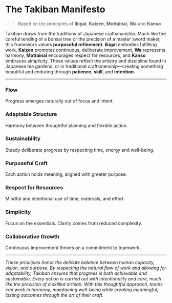 # The Takiban Manifesto

> Based on the principles of **Ikigai**, **Kaizen**, **Mottainai**, **Wa** and **Kanso**

Takiban draws from the traditions of Japanese craftsmanship. Much like the careful tending of a bonsai tree or the precision of a master sword maker, this framework values **purposeful refinement**. **Ikigai** embodies fulfilling work, **Kaizen** promotes continuous, deliberate improvement, **Wa** represents harmony, **Mottainai** encourages respect for resources, and **Kanso** embraces simplicity. These values reflect the artistry and discipline found in Japanese tea gardens, or in traditional craftsmenship—creating something beautiful and enduring through **patience**, **skill**, and **intention**.

---------------------

### **Flow**
Progress emerges naturally out of focus and intent.

### **Adaptable Structure**
Harmony between thoughtful planning and flexible action.

### **Sustainability**
Steady deliberate progress by respecting time, energy and well-being.

### **Purposeful Craft**
Each action holds meaning, aligned with greater purpose.

### **Respect for Resources**
Mindful and intentional use of time, materials, and effort.

### **Simplicity**
Focus on the essentials. Clarity comes from reduced complexity.

### **Collaborative Growth**
Continuous improvement thrives on a commitment to teamwork.

---------------------

_These principles honor the delicate balance between human capacity, vision, and purpose. By respecting the natural flow of work and allowing for adaptability, Takiban ensures that progress is both achievable and sustainable. Every action is carried out with intentionality and care, much like the precision of a skilled artisan. With this thoughtful approach, teams can work in harmony, maintaining well-being while creating meaningful, lasting outcomes through the art of their craft._
